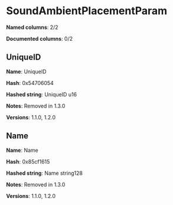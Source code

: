 # SoundAmbientPlacementParam
**Named columns**: 2/2

**Documented columns**: 0/2

## UniqueID

**Name**: UniqueID

**Hash**: 0x54706054

**Hashed string**: UniqueID u16

**Notes**: Removed in 1.3.0

**Versions**: 1.1.0, 1.2.0

## Name

**Name**: Name

**Hash**: 0x85cf1615

**Hashed string**: Name string128

**Notes**: Removed in 1.3.0

**Versions**: 1.1.0, 1.2.0

